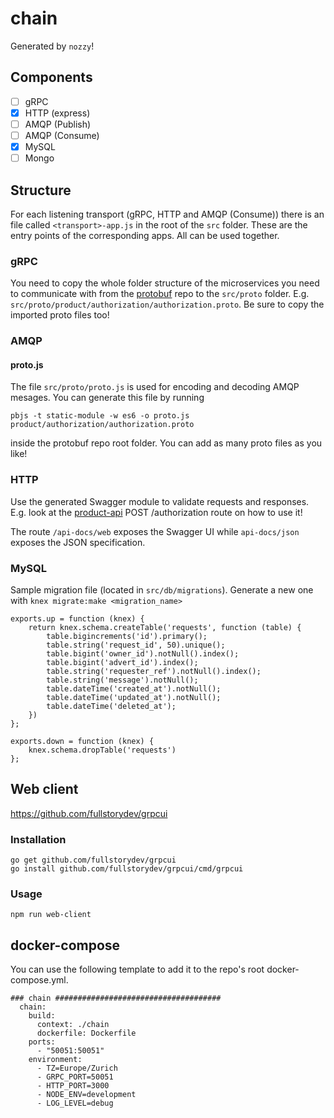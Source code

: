 # chain

Generated by `nozzy`!

## Components
- [ ] gRPC
- [x] HTTP (express)
- [ ] AMQP (Publish)
- [ ] AMQP (Consume)
- [x] MySQL
- [ ] Mongo

## Structure
For each listening transport (gRPC, HTTP and AMQP (Consume)) there is an file called `<transport>-app.js` in the root
of the `src` folder. These are the entry points of the corresponding apps. All can be used together.

### gRPC
You need to copy the whole folder structure of the microservices you need to communicate with from the 
[protobuf](https://bitbucket.org/jdbergmann/protobuf/src/master/) repo to the `src/proto` folder. 
E.g. `src/proto/product/authorization/authorization.proto`. Be sure to copy the imported proto files too!

### AMQP
#### proto.js
The file `src/proto/proto.js` is used for encoding and decoding AMQP mesages. You can generate this file by running

```
pbjs -t static-module -w es6 -o proto.js product/authorization/authorization.proto
```

inside the protobuf repo root folder. You can add as many proto files as you like!

### HTTP
Use the generated Swagger module to validate requests and responses. E.g. look at the 
[product-api](https://bitbucket.org/jdbergmann/product/src/develop/api/src/routes/web.js) POST /authorization route on
how to use it!

The route `/api-docs/web` exposes the Swagger UI while `api-docs/json` exposes the JSON specification.

### MySQL
Sample migration file (located in `src/db/migrations`). Generate a new one with `knex migrate:make <migration_name>`
```
exports.up = function (knex) {
    return knex.schema.createTable('requests', function (table) {
        table.bigincrements('id').primary();
        table.string('request_id', 50).unique();
        table.bigint('owner_id').notNull().index();
        table.bigint('advert_id').index();
        table.string('requester_ref').notNull().index();
        table.string('message').notNull();
        table.dateTime('created_at').notNull();
        table.dateTime('updated_at').notNull();
        table.dateTime('deleted_at');
    })
};

exports.down = function (knex) {
    knex.schema.dropTable('requests')
};
```

## Web client
https://github.com/fullstorydev/grpcui

### Installation
```
go get github.com/fullstorydev/grpcui
go install github.com/fullstorydev/grpcui/cmd/grpcui
```

### Usage
```
npm run web-client
```

## docker-compose
You can use the following template to add it to the repo's root docker-compose.yml.

```
### chain #####################################
  chain:
    build:
      context: ./chain
      dockerfile: Dockerfile
    ports:
      - "50051:50051"
    environment:
      - TZ=Europe/Zurich
      - GRPC_PORT=50051
      - HTTP_PORT=3000
      - NODE_ENV=development
      - LOG_LEVEL=debug
```
